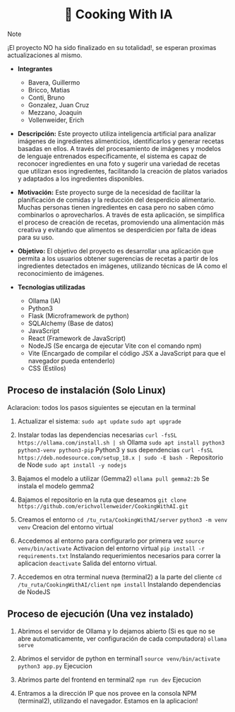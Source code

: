 # <h1 style="text-align: center"> :cake: Cooking With IA </h1>

> [!NOTE]
> ¡El proyecto NO ha sido finalizado en su totalidad!, se esperan proximas actualizaciones al mismo.

- **Integrantes** 
  - Bavera, Guillermo
  - Bricco, Matias
  - Conti, Bruno
  - Gonzalez, Juan Cruz
  - Mezzano, Joaquin
  - Vollenweider, Erich

- **Descripción:** Este proyecto utiliza inteligencia artificial para analizar imágenes de ingredientes alimenticios, identificarlos y generar recetas basadas en ellos. A través del procesamiento de imágenes y modelos de lenguaje entrenados específicamente, el sistema es capaz de reconocer ingredientes en una foto y sugerir una variedad de recetas que utilizan esos ingredientes, facilitando la creación de platos variados y adaptados a los ingredientes disponibles.

- **Motivación:** Este proyecto surge de la necesidad de facilitar la planificación de comidas y la reducción del desperdicio alimentario. Muchas personas tienen ingredientes en casa pero no saben cómo combinarlos o aprovecharlos. A través de esta aplicación, se simplifica el proceso de creación de recetas, promoviendo una alimentación más creativa y evitando que alimentos se desperdicien por falta de ideas para su uso.

- **Objetivo:** El objetivo del proyecto es desarrollar una aplicación que permita a los usuarios obtener sugerencias de recetas a partir de los ingredientes detectados en imágenes, utilizando técnicas de IA como el reconocimiento de imágenes.

- **Tecnologias utilizadas** 
    - Ollama (IA)
    - Python3 
    - Flask (Microframework de python)
    - SQLAlchemy (Base de datos)
    - JavaScript
    - React (Framework de JavaScript)
    - NodeJS (Se encarga de ejecutar Vite con el comando npm)
    - Vite (Encargado de compilar el código JSX a JavaScript para que el navegador pueda entenderlo)
    - CSS (Estilos)

## Proceso de instalación (Solo Linux) 
Aclaracion: todos los pasos siguientes se ejecutan en la terminal

1. Actualizar el sistema:
	`sudo apt update`
	`sudo apt upgrade`

2. Instalar todas las dependencias necesarias
	`curl -fsSL https://ollama.com/install.sh | sh` Ollama
	`sudo apt install python3 python3-venv python3-pip` Python3 y sus dependencias
	`curl -fsSL https://deb.nodesource.com/setup_18.x | sudo -E bash -` Repositorio de Node
	`sudo apt install -y nodejs`

3. Bajamos el modelo a utilizar (Gemma2)
	`ollama pull gemma2:2b` Se instala el modelo gemma2

4. Bajamos el repositorio en la ruta que deseamos
	`git clone https://github.com/erichvollenweider/CookingWithAI.git`

5. Creamos el entorno
	`cd /tu_ruta/CookingWithAI/server` 
	`python3 -m venv venv` Creacion del entorno virtual

6. Accedemos al entorno para configurarlo por primera vez
	`source venv/bin/activate` Activacion del entorno virtual 
	`pip install -r requirements.txt` Instalando requerimientos necesarios para correr la aplicacion
	`deactivate` Salida del entorno virtual.

7. Accedemos en otra terminal nueva (terminal2) a la parte del cliente
	`cd /tu_ruta/CookingWithAI/client`
	`npm install` Instalando dependencias de NodeJS

## Proceso de ejecución (Una vez instalado)
1. Abrimos el servidor de Ollama y lo dejamos abierto (Si es que no se abre automaticamente, ver configuración de cada computadora)
	`ollama serve`

2. Abrimos el servidor de python en terminal1
	`source venv/bin/activate`
	`python3 app.py` Ejecucion

3. Abrimos parte del frontend en terminal2
	`npm run dev` Ejecucion 

4. Entramos a la dirección IP que nos provee en la consola NPM (terminal2), utilizando el navegador. Estamos en la aplicacion!
